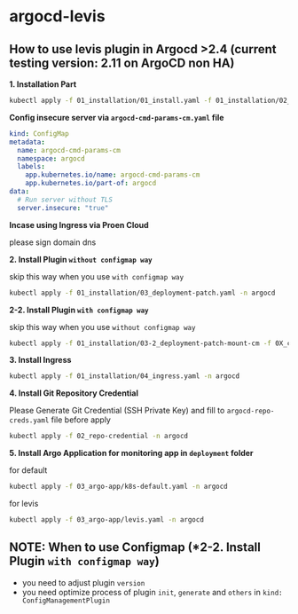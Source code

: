 # argocd-levis

## How to use levis plugin in Argocd >2.4 (current testing version: 2.11 on ArgoCD non HA)

**1. Installation Part**
```bash
kubectl apply -f 01_installation/01_install.yaml -f 01_installation/02_argocd-cmd-params-cm.yaml -n argocd
```

**Config insecure server via `argocd-cmd-params-cm.yaml` file**
```yaml
kind: ConfigMap
metadata:
  name: argocd-cmd-params-cm
  namespace: argocd
  labels:
    app.kubernetes.io/name: argocd-cmd-params-cm
    app.kubernetes.io/part-of: argocd
data:
  # Run server without TLS
  server.insecure: "true"
```

**Incase using Ingress via Proen Cloud**

please sign domain dns 

**2. Install Plugin `without configmap way`**

skip this way when you use `with configmap way`

```bash
kubectl apply -f 01_installation/03_deployment-patch.yaml -n argocd
```

**2-2. Install Plugin `with configmap way`**

skip this way when you use `without configmap way`

```bash
kubectl apply -f 01_installation/03-2_deployment-patch-mount-cm -f 0X_custom_plugins -n argocd
```

**3. Install Ingress**
```bash
kubectl apply -f 01_installation/04_ingress.yaml -n argocd
```

**4. Install Git Repository Credential**

Please Generate Git Credential (SSH Private Key) and fill to `argocd-repo-creds.yaml` file before apply 

```bash
kubectl apply -f 02_repo-credential -n argocd
```

**5. Install Argo Application for monitoring app in `deployment` folder**

for default

```bash
kubectl apply -f 03_argo-app/k8s-default.yaml -n argocd
```

for levis

```bash
kubectl apply -f 03_argo-app/levis.yaml -n argocd
```

## NOTE: When to use Configmap (*2-2. Install Plugin `with configmap way`)
- you need to adjust plugin `version`
- you need optimize process of plugin `init`, `generate` and `others` in `kind: ConfigManagementPlugin`